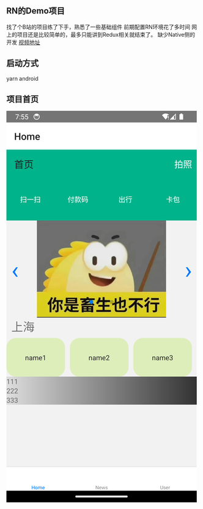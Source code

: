 ## RN的Demo项目
找了个B站的项目练了下手，熟悉了一些基础组件
前期配置RN环境花了多时间
网上的项目还是比较简单的，最多只能讲到Redux相关就结束了。
缺少Native侧的开发
[视频地址](https://www.bilibili.com/video/BV1Pt4y1n7bD/?spm_id_from=333.337.search-card.all.click)


## 启动方式
yarn android

## 项目首页
![images](https://github.com/FortuneDream/ReactNews/blob/master/Screenshot_1727510113.png)